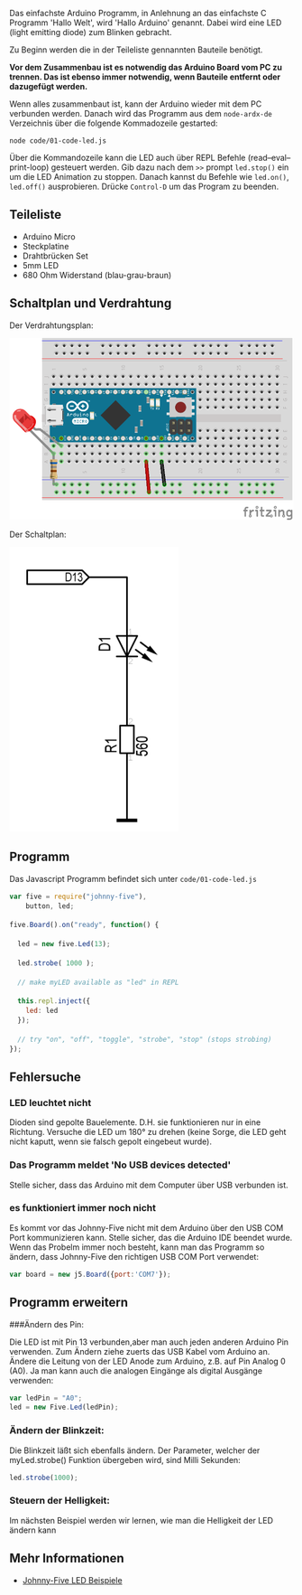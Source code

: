 Das einfachste Arduino Programm, in Anlehnung an das einfachste C Programm 'Hallo Welt', wird 'Hallo Arduino' genannt. Dabei wird eine LED (light emitting diode) zum Blinken gebracht.

Zu Beginn werden die in der Teileliste gennannten Bauteile benötigt.

**Vor dem Zusammenbau ist es notwendig das Arduino Board vom PC zu trennen. Das ist ebenso immer notwendig, wenn Bauteile entfernt oder dazugefügt werden.**

Wenn alles zusammenbaut ist, kann der Arduino wieder mit dem PC verbunden werden. Danach wird das Programm aus dem `node-ardx-de` Verzeichnis über die folgende Kommadozeile gestarted:

```shell
node code/01-code-led.js
```

Über die Kommandozeile kann die LED auch über REPL Befehle (read–eval–print-loop) gesteuert werden. Gib dazu nach dem `>>` prompt `led.stop()` ein um die LED Animation zu stoppen. Danach kannst du Befehle wie  `led.on()`, `led.off()` ausprobieren. Drücke `Control-D` um das Program zu beenden.

## Teileliste

* Arduino Micro
* Steckplatine
* Drahtbrücken Set
* 5mm LED 
* 680 Ohm Widerstand (blau-grau-braun)

## Schaltplan und Verdrahtung

Der Verdrahtungsplan: 

![Verdrahtung](../../images/circ/01-LED_Steckplatine.png "Verdrahtung")

Der Schaltplan:

![Schaltplan](../../images/circ/led-schematic.png "Schaltplan")

## Programm

Das Javascript Programm befindet sich unter `code/01-code-led.js`

```javascript
var five = require("johnny-five"),
    button, led;

five.Board().on("ready", function() {

  led = new five.Led(13);

  led.strobe( 1000 );

  // make myLED available as "led" in REPL

  this.repl.inject({
  	led: led
  });
	  
  // try "on", "off", "toggle", "strobe", "stop" (stops strobing)
});
```

## Fehlersuche

### LED leuchtet nicht

Dioden sind gepolte Bauelemente. D.H. sie funktionieren nur in eine Richtung. Versuche die LED um 180° zu drehen (keine Sorge, die LED geht nicht kaputt, wenn sie falsch gepolt eingebeut wurde).


###  Das Programm meldet 'No USB devices detected'

Stelle sicher, dass das Arduino mit dem Computer über USB verbunden ist.

### es funktioniert immer noch nicht

Es kommt vor das Johnny-Five nicht mit dem Arduino über den USB COM Port kommunizieren kann. Stelle sicher, das die Arduino IDE beendet wurde. Wenn das Probelm immer noch besteht, kann man das Programm so ändern, dass Johnny-Five den richtigen USB COM Port verwendet:

```javascript
var board = new j5.Board({port:'COM7'});
```

## Programm erweitern

###Ändern des Pin:

Die LED ist mit Pin 13 verbunden,aber man auch jeden anderen Arduino Pin verwenden. Zum Ändern ziehe zuerts das USB Kabel vom Arduino an. Ändere die Leitung von der LED Anode zum Arduino, z.B. auf Pin Analog 0 (A0). Ja man kann auch die analogen Eingänge als digital Ausgänge verwenden:

```javascript
var ledPin = "A0";
led = new Five.Led(ledPin); 
```

### Ändern der Blinkzeit:

Die Blinkzeit läßt sich ebenfalls ändern. Der Parameter, welcher der myLed.strobe() Funktion übergeben wird, sind Milli Sekunden:

```javascript
led.strobe(1000);
```

### Steuern der Helligkeit:

Im nächsten Beispiel werden wir lernen, wie man die Helligkeit der LED ändern kann

## Mehr Informationen
* [Johnny-Five LED Beispiele](http://johnny-five.io/examples/led/)



